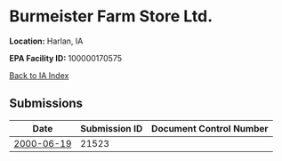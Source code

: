 # Burmeister Farm Store Ltd.

**Location:** Harlan, IA

**EPA Facility ID:** 100000170575

[Back to IA Index](../../index.md)

## Submissions

| Date | Submission ID | Document Control Number |
|------|--------------|-------------------------|
| [2000-06-19](submissions/21523.md) | 21523 |  |
